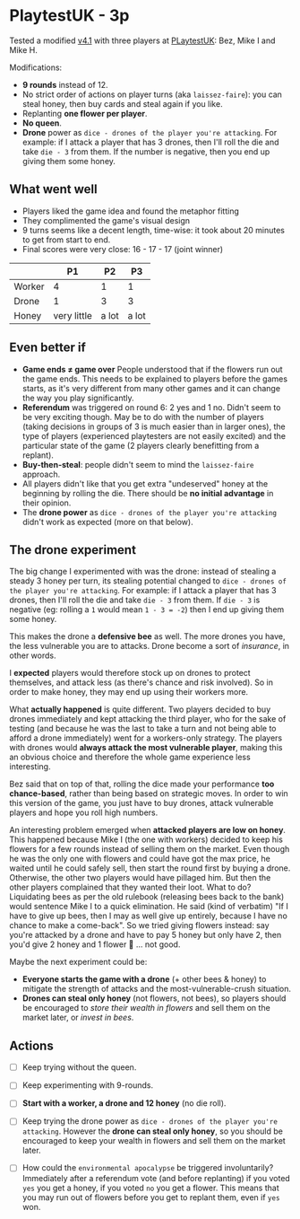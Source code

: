 # PlaytestUK - 3p

Tested a modified [v4.1](../versions/v4.1) with three players at [PLaytestUK](https://www.meetup.com/Playtest/events/238614773/): Bez, Mike I and Mike H.

Modifications:

* **9 rounds** instead of 12.
* No strict order of actions on player turns (aka `laissez-faire`): you can steal honey, then buy cards and steal again if you like.
* Replanting **one flower per player**.
* **No queen**.
* **Drone** power as `dice - drones of the player you're attacking`. For example: if I attack a player that has 3 drones, then I'll roll the die and take `die - 3` from them. If the number is negative, then you end up giving them some honey.

## What went well

- Players liked the game idea and found the metaphor fitting
- They complimented the game's visual design
- 9 turns seems like a decent length, time-wise: it took about 20 minutes to get from start to end. 
- Final scores were very close: 16 - 17 - 17 (joint winner)

|  | P1 | P2 | P3 | 
|--|----|----|----|
| Worker | 4 | 1 | 1 | 
| Drone  | 1 | 3 | 3 | 
| Honey  | very little | a lot | a lot |

## Even better if

- **Game ends ≠ game over** People understood that if the flowers run out the game ends. This needs to be explained to players before the games starts, as it's very different from many other games and it can change the way you play significantly.
- **Referendum** was triggered on round 6: 2 yes and 1 no. Didn't seem to be very exciting though. May be to do with the number of players (taking decisions in groups of 3 is much easier than in larger ones), the type of players (experienced playtesters are not easily excited) and the particular state of the game (2 players clearly benefitting from a replant).
- **Buy-then-steal**: people didn't seem to mind the `laissez-faire` approach.
- All players didn't like that you get extra "undeserved" honey at the beginning by rolling the die. There should be **no initial advantage** in their opinion. 
- The **drone power** as `dice - drones of the player you're attacking` didn't work as expected (more on that below). 

## The drone experiment 

The big change I experimented with was the drone: instead of stealing a steady 3 honey per turn, its stealing potential changed to `dice - drones of the player you're attacking`. For example: if I attack a player that has 3 drones, then I'll roll the die and take `die - 3` from them. If `die - 3` is negative (eg: rolling a `1` would mean `1 - 3 = -2`) then I end up giving them some honey.

This makes the drone a **defensive bee** as well. The more drones you have, the less vulnerable you are to attacks. Drone become a sort of *insurance*, in other words.

I **expected** players would therefore stock up on drones to protect themselves, and attack less (as there's chance and risk involved). So in order to make honey, they may end up using their workers more.

What **actually happened** is quite different. Two players decided to buy drones immediately and kept attacking the third player, who for the sake of testing (and because he was the last to take a turn and not being able to afford a drone immediately) went for a workers-only strategy. The players with drones would **always attack the most vulnerable player**, making this an obvious choice and therefore the whole game experience less interesting. 

Bez said that on top of that, rolling the dice made your performance **too chance-based**, rather than being based on strategic moves. In order to win this version of the game, you just have to buy drones, attack vulnerable players and hope you roll high numbers.

An interesting problem emerged when **attacked players are low on honey**. This happened because Mike I (the one with workers) decided to keep his flowers for a few rounds instead of selling them on the market. Even though he was the only one with flowers and could have got the max price, he waited until he could safely sell, then start the round first by buying a drone. Otherwise, the other two players would have pillaged him. But then the other players complained that they wanted their loot. What to do? Liquidating bees as per the old rulebook (releasing bees back to the bank) would sentence Mike I to a quick elimination. He said (kind of verbatim) "If I have to give up bees, then I may as well give up entirely, because I have no chance to make a come-back". So we tried giving flowers instead: say you're attacked by a drone and have to pay 5 honey but only have 2, then you'd give 2 honey and 1 flower 🤔 ... not good. 

Maybe the next experiment could be: 

- **Everyone starts the game with a drone** (+ other bees & honey) to mitigate the strength of attacks and the most-vulnerable-crush situation.
- **Drones can steal only honey** (not flowers, not bees), so players should be encouraged to *store their wealth in flowers* and sell them on the market later, or *invest in bees*.  

## Actions

- [ ] Keep trying without the queen. 
- [ ] Keep experimenting with 9-rounds.
- [ ] **Start with a worker, a drone and 12 honey** (no die roll).
- [ ] Keep trying the drone power as `dice - drones of the player you're attacking`. However the **drone can steal only honey**, so you should be encouraged to keep your wealth in flowers and sell them on the market later.
- [ ] How could the `environmental apocalypse` be triggered involuntarily? Immediately after a referendum vote (and before replanting) if you voted `yes` you get a honey, if you voted `no` you get a flower. This means that you may run out of flowers before you get to replant them, even if `yes` won.  



